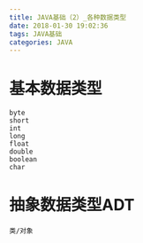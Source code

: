```yaml
---
title: JAVA基础（2）_各种数据类型
date: 2018-01-30 19:02:36
tags: JAVA基础
categories: JAVA
---
```


# 基本数据类型

```
byte
short
int
long
float
double
boolean
char
```

# 抽象数据类型ADT

```
类/对象
```
